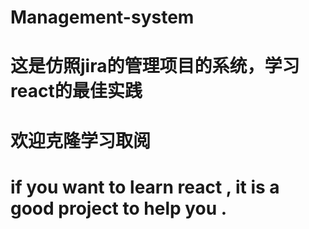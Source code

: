 # Management-system
# 这是仿照jira的管理项目的系统，学习react的最佳实践 
# 欢迎克隆学习取阅 
# if you want to learn react , it is a good project to help you .

